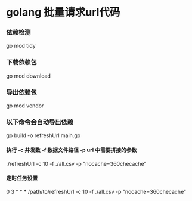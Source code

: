 # golang 批量请求url代码

### 依赖检测
go mod tidy

### 下载依赖包
go mod download

### 导出依赖包
go mod vendor

### 以下命令会自动导出依赖
go build -o refreshUrl main.go

#### 执行 -c 并发数 -f 数据文件路径 -p url 中需要拼接的参数
./refreshUrl -c 10 -f ./all.csv -p "nocache=360checache"

#### 定时任务设置
0 3 * * * /path/to/refreshUrl -c 10 -f ./all.csv -p "nocache=360checache"